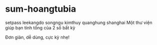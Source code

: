 # sum-hoangtubia
setpass
leekangdo
songngu
kimthuy
quanghung
shanghai
Một thư viện giúp bạn tính tổng của 2 số bất kỳ

Đơn giản, dễ dùng, cực kỳ nhẹ!
